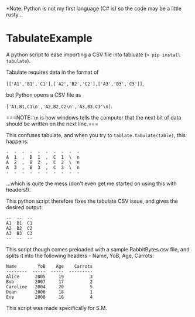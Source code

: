 *Note: Python is not my first language (C# is) so the code may be a little rusty...
# TabulateExample
A python script to ease importing a CSV file into tabluate (`> pip install tabulate`).

Tabulate requires data in the format of

`[['A1','B1','C1'],['A2','B2','C2'],['A3','B3','C3']]`,

but Python opens a CSV file as

`['A1,B1,C1\n','A2,B2,C2\n','A3,B3,C3'\n]`.

===NOTE: `\n` is how windows tells the computer that the next bit of data should be written on the next line.===

This confuses tabulate, and when you try to `tablate.tabulate(table)`, this happens:
```
-  -  -  -  -  -  -  -  -  -
A  1  ,  B  1  ,  C  1  \  n
A  2  ,  B  2  ,  C  2  \  n
A  3  ,  B  3  ,  C  3  \  n
-  -  -  -  -  -  -  -  -  -
```
...which is quite the mess (don't even get me started on using this with headers!).

This python script therefore fixes the tabulate CSV issue, and gives the desired output:
```
--  --  --
A1  B1  C1
A2  B2  C2
A3  B3  C3
--  --  --
```
This script though comes preloaded with a sample RabbitBytes.csv file, and splits it into the following headers - Name, YoB, Age, Carrots:
```
Name        YoB    Age    Carrots
--------  -----  -----  ---------
Alice      2005     19          3
Bob        2007     17          2
Caroline   2004     20          5
Dean       2006     18          1
Eve        2008     16          4
```
This script was made specifically for S.M.
